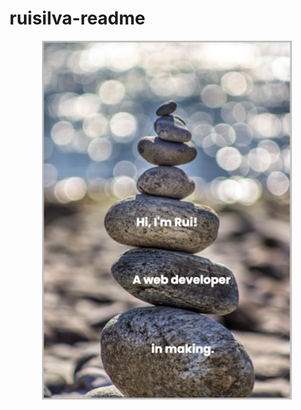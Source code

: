 # ruisilva-readme
<!-- add banner-->
<p align="center">
    <img width="400" src="img/banner.png" alt="my banner">
</p>
